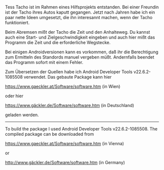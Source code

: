 Tess Tacho ist im Rahmen eines Hilfsprojekts entstanden. Bei einer Freundin 
ist der Tacho ihres Autos kaputt gegangen. Jetzt nach Jahren habe ich ein paar 
nette Ideen umgesetzt, die ihn interesannt machen, wenn der Tacho funktioniert.

Beim Abremsen mißt der Tacho die Zeit und den Anhalteweg. Du kannst auch eine 
Start- und Zielgeschwindigkeit eingeben und auch hier mißt das Programm die 
Zeit und die erforderliche Wegstecke.

Bei einigen Androidversionen kann es vorkommen, daß ihr die Berechtigung zum 
Ermitteln des Standords manuel vergeben müßt. Andernfalls beendet das Programm 
sofort mit einem Fehler.

Zum Übersetzen der Quellen habe ich Android Developer Tools v22.6.2-1085508 
verwendet. Das gebaute Package kann hier

https://www.gaeckler.at/Software/software.htm (in Wien)

oder hier

https://www.gäckler.de/Software/software.htm (in Deutschland)

geladen werden.

---

To build the package I used Android Developer Tools v22.6.2-1085508. The 
compiled package can be downloaded from

https://www.gaeckler.at/Software/software.htm (in Vienna)

or

http://www.gäckler.de/Software/software.htm (in Germany)
